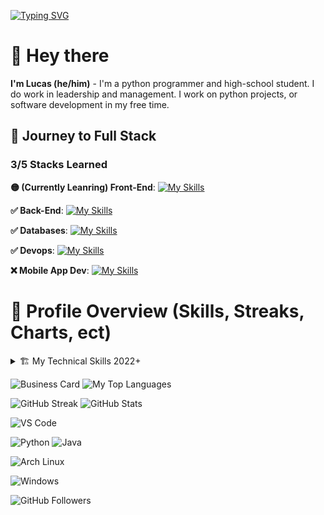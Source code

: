 [![Typing SVG](https://readme-typing-svg.herokuapp.com?font=Fira+Code&duration=2000&pause=250&color=29BCF7&center=true&vCenter=true&width=435&lines=TimeWorkStudio;lucas)](https://git.io/typing-svg)

# 👋 Hey there
**I'm Lucas (he/him)** - I'm a python programmer and high-school student. I do work in leadership and management. I work on python projects, or software development in my free time.

## 👑 Journey to Full Stack
### 3/5 Stacks Learned

**🟡 (Currently Leanring) Front-End**:
[![My Skills](https://skillicons.dev/icons?i=js,html,css)](https://skillicons.dev)

**✅ Back-End**:
[![My Skills](https://skillicons.dev/icons?i=net,java,py)](https://skillicons.dev)

**✅ Databases**:
[![My Skills](https://skillicons.dev/icons?i=mongodb,mysql,dynamodb)](https://skillicons.dev)

**✅ Devops**:
[![My Skills](https://skillicons.dev/icons?i=gitlab,aws,gcp)](https://skillicons.dev)

**❌ Mobile App Dev**:
[![My Skills](https://skillicons.dev/icons?i=androidstudio,swift,flutter,react)](https://skillicons.dev)
# 💽 Profile Overview (Skills, Streaks, Charts, ect)

<details>
<summary>🏗️ My Technical Skills 2022+</summary>
  
## More Technical Skills
- Cloudflare Dash/Webpage Configuration
- DNS/Servers
- Virtual Machines
- Cloud Management
- NAS Configuration
- Networking & Cloud Access
- RaspberryPi Development
- AI API Configuration
- System/Database Management
- QA Engineering
- Software Development
- AWS/GC/Oracle Servers
- Malware Testing/Anylysis with any.run
  
![My 2022-2025 Review](https://github.com/user-attachments/assets/7007e85d-0193-4b30-a010-f9e0e35655e1)
![My 2022-2025 Review pt. 2](https://github.com/user-attachments/assets/a9304cdd-52e2-4013-be87-7b832d1b6e3c)



</details>

![Business Card](https://github.com/user-attachments/assets/a09f2de8-2230-4d3e-a6a9-b72a42a29953)
![My Top Languages](https://github-readme-stats.vercel.app/api/top-langs/?username=lucas-timeworkstudio&size_weight=0.2&count_weight=0.5&title_color=61dafb&text_color=ffffff&icon_color=61dafb&bg_color=20232a&langs_count=8&layout=compact&border_color=61dafb&hide_border=true)

![GitHub Streak](https://github-readme-activity-graph.vercel.app/graph?username=lucas-timeworkstudio&theme=tokyo-night)
![GitHub Stats](https://github-readme-stats.vercel.app/api?username=lucas-timeworkstudio&show_icons=true&theme=tokyonight)


![VS Code](https://img.shields.io/badge/Editor-VS_Code-blue?style=for-the-badge&logo=visual-studio-code)

![Python](https://img.shields.io/badge/Python-3776AB?style=for-the-badge&logo=python&logoColor=white)
![Java](https://img.shields.io/badge/Java-007396?style=for-the-badge&logo=openjdk&logoColor=white)

![Arch Linux](https://img.shields.io/badge/OS-Arch_Linux-1793D1?style=for-the-badge&logo=arch-linux&logoColor=white)

![Windows](https://img.shields.io/badge/OS-Windows-0078D6?style=for-the-badge&logo=windows&logoColor=white)

![GitHub Followers](https://img.shields.io/github/followers/lucas-timeworkstudio?logo=github&style=for-the-badge)

